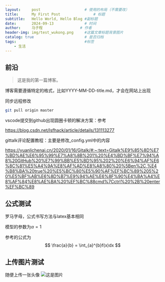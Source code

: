 ```yaml
---
layout:     post   				    # 使用的布局（不需要改）
title:      My First Post 				# 标题 
subtitle:   Hello World, Hello Blog #副标题
date:       2024-09-13 				# 时间
author:     马子程					# 作者
header-img: img/test_wukong.png 	#这篇文章标题背景图片
catalog: true 						# 是否归档
tags:								#标签
    - 生活
---
```


## 前沿
>这是我的第一篇博客。

博客需要遵循特定的格式，比如YYYY-MM-DD-title.md，才会在网站上出现

同步远程修改
```bash
git pull origin master 
```

vscode提交到github出现圆圈卡顿的解决方案：参考

https://blog.csdn.net/lsfhack/article/details/131113277

gittalk评论配置教程：主要是修改_config.yml中的内容

https://yuanlichenai.cn/2020/01/16/Gitalk/#:~:text=Gitalk%E9%85%8D%E7%BD%AE%E6%95%99%E7%A8%8B%201%20%E4%BD%BF%E7%94%A8%20GitHub%20%E7%99%BB%E5%BD%95%202%20%E6%94%AF%E6%8C%81%E5%A4%9A%E8%AF%AD%E8%A8%80%20%5Ben%2C,%E4%B8%BA%20true%20%E5%BC%80%E5%90%AF%EF%BC%89%205%20%E5%BF%AB%E6%8D%B7%E9%94%AE%E6%8F%90%E4%BA%A4%E8%AF%84%E8%AE%BA%20%EF%BC%88cmd%7Cctrl%20%2B%20enter%EF%BC%89


## 公式测试
罗马字母，公式书写方法与latex基本相同

模型的参数为$\alpha = 1$

参考的公式为
$$
\frac{a}{b} = \int_{a}^{b}f(x)dx
$$

## 上传图片测试

随便上传一张头像
![这是图片](/img/avatar_m.jpg "Magic Gardens")
